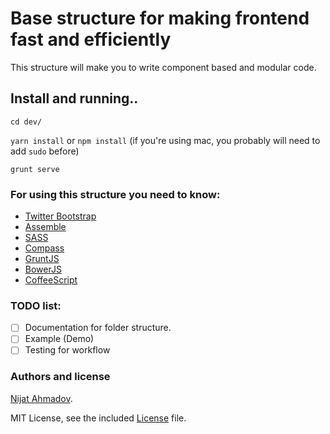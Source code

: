 # Base structure for making frontend fast and efficiently #

This structure will make you to write component based and modular code.

## Install and running..
`cd dev/`

`yarn install` or `npm install` (if you're using mac, you probably will need to add `sudo` before)

`grunt serve`


### For using this structure you need to know: ###
* [Twitter Bootstrap](http://getbootstrap.com/)
* [Assemble](http://assemble.io/)
* [SASS](http://sass-lang.com/)
* [Compass](http://compass-style.org/)
* [GruntJS](http://gruntjs.com/)
* [BowerJS](http://bower.io/)
* [CoffeeScript](http://coffeescript.org/)

### TODO list:
 - [ ] Documentation for folder structure.
 - [ ] Example (Demo)
 - [ ] Testing for workflow

### Authors and license ###
[Nijat Ahmadov](https://github.com/Nijat13).

MIT License, see the included [License](LICENSE) file.

